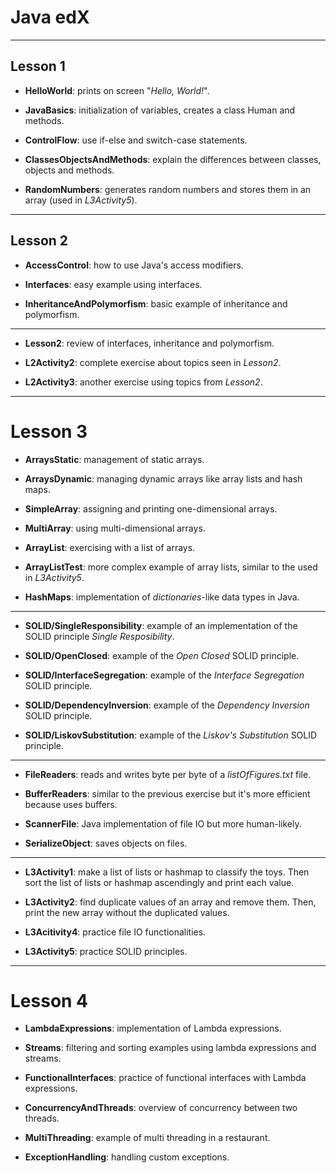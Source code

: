 # Java edX

---

## Lesson 1

- **HelloWorld**: prints on screen "_Hello, World!_".

- **JavaBasics**: initialization of variables, creates a class Human and methods.

- **ControlFlow**: use if-else and switch-case statements.

- **ClassesObjectsAndMethods**: explain the differences between classes, objects and methods.

- **RandomNumbers**: generates random numbers and stores them in an array (used in _L3Activity5_).

***

## Lesson 2

- **AccessControl**: how to use Java's access modifiers.

- **Interfaces**: easy example using interfaces.

- **InheritanceAndPolymorfism**: basic example of inheritance and polymorfism.

___

- **Lesson2**: review of interfaces, inheritance and polymorfism.

- **L2Activity2**: complete exercise about topics seen in _Lesson2_.

- **L2Activity3**: another exercise using topics from _Lesson2_.

***

# Lesson 3

- **ArraysStatic**: management of static arrays.

- **ArraysDynamic**: managing dynamic arrays like array lists and hash maps.

- **SimpleArray**: assigning and printing one-dimensional arrays.

- **MultiArray**: using multi-dimensional arrays.

- **ArrayList**: exercising with a list of arrays.

- **ArrayListTest**: more complex example of array lists, similar to the used in _L3Activity5_.

- **HashMaps**: implementation of _dictionaries_-like data types in Java.

___

- **SOLID/SingleResponsibility**: example of an implementation of the SOLID principle _Single Resposibility_.

- **SOLID/OpenClosed**: example of the _Open Closed_ SOLID principle.

- **SOLID/InterfaceSegregation**: example of the _Interface Segregation_ SOLID principle.

- **SOLID/DependencyInversion**: example of the _Dependency Inversion_ SOLID principle.

- **SOLID/LiskovSubstitution**: example of the _Liskov's Substitution_ SOLID principle.

___

- **FileReaders**: reads and writes byte per byte of a _listOfFigures.txt_ file.

- **BufferReaders**: similar to the previous exercise but it's more efficient because uses buffers.

- **ScannerFile**: Java implementation of file IO but more human-likely.

- **SerializeObject**: saves objects on files.

___

- **L3Activity1**: make a list of lists or hashmap to classify the toys.
Then sort the list of lists or hashmap ascendingly and print each value.

- **L3Activity2**: find duplicate values of an array and remove them.
Then, print the new array without the duplicated values.

- **L3Acitivity4**: practice file IO functionalities.

- **L3Activity5**: practice SOLID principles.

***

# Lesson 4

- **LambdaExpressions**: implementation of Lambda expressions.

- **Streams**: filtering and sorting examples using lambda expressions and streams.

- **FunctionalInterfaces**: practice of functional interfaces with Lambda expressions.

- **ConcurrencyAndThreads**: overview of concurrency between two threads.

- **MultiThreading**: example of multi threading in a restaurant.

- **ExceptionHandling**: handling custom exceptions.